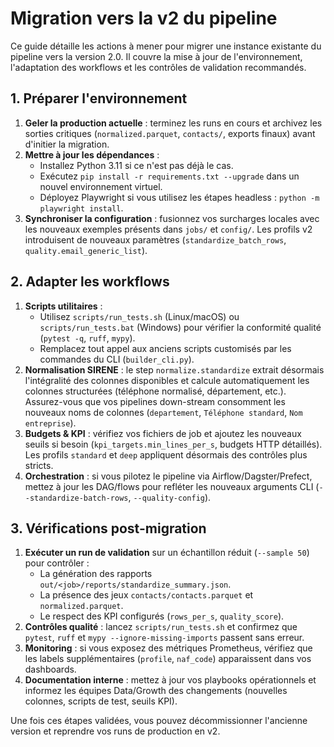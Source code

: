 # Migration vers la v2 du pipeline

Ce guide détaille les actions à mener pour migrer une instance existante du pipeline vers la version 2.0. Il couvre la mise à jour de l'environnement, l'adaptation des workflows et les contrôles de validation recommandés.

## 1. Préparer l'environnement

1. **Geler la production actuelle** : terminez les runs en cours et archivez les sorties critiques (`normalized.parquet`, `contacts/`, exports finaux) avant d'initier la migration.
2. **Mettre à jour les dépendances** :
   - Installez Python 3.11 si ce n'est pas déjà le cas.
   - Exécutez `pip install -r requirements.txt --upgrade` dans un nouvel environnement virtuel.
   - Déployez Playwright si vous utilisez les étapes headless : `python -m playwright install`.
3. **Synchroniser la configuration** : fusionnez vos surcharges locales avec les nouveaux exemples présents dans `jobs/` et `config/`. Les profils v2 introduisent de nouveaux paramètres (`standardize_batch_rows`, `quality.email_generic_list`).

## 2. Adapter les workflows

1. **Scripts utilitaires** :
   - Utilisez `scripts/run_tests.sh` (Linux/macOS) ou `scripts/run_tests.bat` (Windows) pour vérifier la conformité qualité (`pytest -q`, `ruff`, `mypy`).
   - Remplacez tout appel aux anciens scripts customisés par les commandes du CLI (`builder_cli.py`).
2. **Normalisation SIRENE** : le step `normalize.standardize` extrait désormais l'intégralité des colonnes disponibles et calcule automatiquement les colonnes structurées (téléphone normalisé, département, etc.). Assurez-vous que vos pipelines down-stream consomment les nouveaux noms de colonnes (`departement`, `Téléphone standard`, `Nom entreprise`).
3. **Budgets & KPI** : vérifiez vos fichiers de job et ajoutez les nouveaux seuils si besoin (`kpi_targets.min_lines_per_s`, budgets HTTP détaillés). Les profils `standard` et `deep` appliquent désormais des contrôles plus stricts.
4. **Orchestration** : si vous pilotez le pipeline via Airflow/Dagster/Prefect, mettez à jour les DAG/flows pour refléter les nouveaux arguments CLI (`--standardize-batch-rows`, `--quality-config`).

## 3. Vérifications post-migration

1. **Exécuter un run de validation** sur un échantillon réduit (`--sample 50`) pour contrôler :
   - La génération des rapports `out/<job>/reports/standardize_summary.json`.
   - La présence des jeux `contacts/contacts.parquet` et `normalized.parquet`.
   - Le respect des KPI configurés (`rows_per_s`, `quality_score`).
2. **Contrôles qualité** : lancez `scripts/run_tests.sh` et confirmez que `pytest`, `ruff` et `mypy --ignore-missing-imports` passent sans erreur.
3. **Monitoring** : si vous exposez des métriques Prometheus, vérifiez que les labels supplémentaires (`profile`, `naf_code`) apparaissent dans vos dashboards.
4. **Documentation interne** : mettez à jour vos playbooks opérationnels et informez les équipes Data/Growth des changements (nouvelles colonnes, scripts de test, seuils KPI).

Une fois ces étapes validées, vous pouvez décommissionner l'ancienne version et reprendre vos runs de production en v2.
